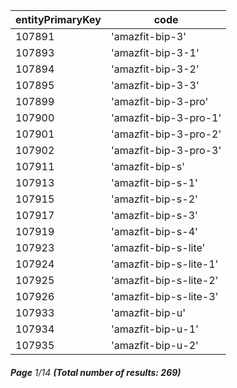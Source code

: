 | entityPrimaryKey | code                   |
| ---------------- | ---------------------- |
| 107891           | 'amazfit-bip-3'        |
| 107893           | 'amazfit-bip-3-1'      |
| 107894           | 'amazfit-bip-3-2'      |
| 107895           | 'amazfit-bip-3-3'      |
| 107899           | 'amazfit-bip-3-pro'    |
| 107900           | 'amazfit-bip-3-pro-1'  |
| 107901           | 'amazfit-bip-3-pro-2'  |
| 107902           | 'amazfit-bip-3-pro-3'  |
| 107911           | 'amazfit-bip-s'        |
| 107913           | 'amazfit-bip-s-1'      |
| 107915           | 'amazfit-bip-s-2'      |
| 107917           | 'amazfit-bip-s-3'      |
| 107919           | 'amazfit-bip-s-4'      |
| 107923           | 'amazfit-bip-s-lite'   |
| 107924           | 'amazfit-bip-s-lite-1' |
| 107925           | 'amazfit-bip-s-lite-2' |
| 107926           | 'amazfit-bip-s-lite-3' |
| 107933           | 'amazfit-bip-u'        |
| 107934           | 'amazfit-bip-u-1'      |
| 107935           | 'amazfit-bip-u-2'      |

###### **Page** 1/14 **(Total number of results: 269)**